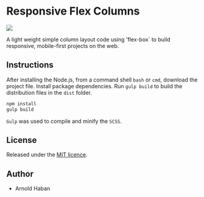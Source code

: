 # Responsive Flex Columns
![](https://img.shields.io/badge/version-1.0.0-green.svg)

A light weight simple column layout code using 'flex-box` to build responsive, mobile-first projects on the web.

## Instructions
  
After installing the Node.js, from a command shell `bash` or `cmd`, download the project file. Install package dependencies. Run `gulp build` to build the distribution files in the `dist` folder.

```bash
npm install
gulp build
```

`Gulp` was used to compile and minify the `SCSS`.

## License

Released under the [MIT licence](http://opensource.org/licenses/MIT).


## Author

- Arnold Haban
